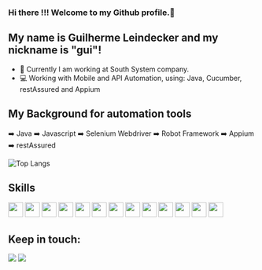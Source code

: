 ### Hi there !!! Welcome to my Github profile.👋

## My name is Guilherme Leindecker and my nickname is "gui"!

- 🔭 Currently I am working at South System company.
- :computer: Working with Mobile and API Automation, using: Java, Cucumber, restAssured and Appium

## My Background for automation tools
:arrow_right: Java :arrow_right: Javascript :arrow_right: Selenium Webdriver :arrow_right: Robot Framework :arrow_right: Appium :arrow_right: restAssured

![Top Langs](https://github-readme-stats.vercel.app/api/top-langs/?username=leindecker&size_weight=0.5&count_weight=0.5&theme=dracula)

## Skills
<img src="https://cdn.jsdelivr.net/gh/devicons/devicon/icons/cucumber/cucumber-plain.svg" width="30" height="30" /> <img src="https://cdn.jsdelivr.net/gh/devicons/devicon/icons/docker/docker-original.svg" width="30" height="30"/> <img src="https://cdn.jsdelivr.net/gh/devicons/devicon/icons/figma/figma-original.svg" width="30" height="30"/> <img src="https://cdn.jsdelivr.net/gh/devicons/devicon/icons/git/git-original.svg" width="30" height="30"/> <img src="https://cdn.jsdelivr.net/gh/devicons/devicon/icons/github/github-original.svg" width="30" height="30"/> <img src="https://cdn.jsdelivr.net/gh/devicons/devicon/icons/gitlab/gitlab-original.svg" width="30" height="30"/> <img src="https://cdn.jsdelivr.net/gh/devicons/devicon/icons/gradle/gradle-plain.svg" width="30" height="30"/> <img src="https://cdn.jsdelivr.net/gh/devicons/devicon/icons/java/java-original.svg" width="30" height="30"/> <img src="https://cdn.jsdelivr.net/gh/devicons/devicon/icons/javascript/javascript-original.svg" width="30" height="30"/> <img src="https://cdn.jsdelivr.net/gh/devicons/devicon/icons/jenkins/jenkins-plain.svg" width="30" height="30"/> <img src="https://cdn.jsdelivr.net/gh/devicons/devicon/icons/mongodb/mongodb-plain-wordmark.svg" width="30" height="30"/> <img src="https://cdn.jsdelivr.net/gh/devicons/devicon/icons/nodejs/nodejs-original.svg" width="30" height="30"/> <img src="https://cdn.jsdelivr.net/gh/devicons/devicon/icons/npm/npm-original-wordmark.svg" width="30" height="30"/>
          
## Keep in touch:

<div>
<a href = "mailto:leindecker.guilherme@gmail.com"><img loading="lazy" src="https://img.shields.io/badge/Gmail-D14836?style=for-the-badge&logo=gmail&logoColor=white" target="_blank"></a>
<a href="https://www.linkedin.com/in/guilherme-leindecker" target="_blank"><img loading="lazy" src="https://img.shields.io/badge/-LinkedIn-%230077B5?style=for-the-badge&logo=linkedin&logoColor=white" target="_blank"></a>   
</div>          
          

